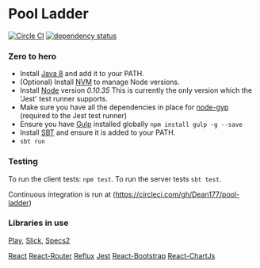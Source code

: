 # Pool Ladder #
[![Circle CI](https://circleci.com/gh/Dean177/pool-ladder/tree/master.svg?style=svg)](https://circleci.com/gh/Dean177/pool-ladder/tree/master)
[![dependency status](https://david-dm.org/dean177/pool-ladder.svg)](https://david-dm.org/dean177/pool-ladder)



### Zero to hero ###
 - Install [Java 8](http://www.oracle.com/technetwork/java/javase/downloads/jdk8-downloads-2133151.html) and add it to your PATH.
 - (Optional) Install [NVM](https://github.com/creationix/nvm) to manage Node versions.
 - Install [Node](https://nodejs.org/) version *0.10.35* This is currently the only version which the 'Jest' test runner supports. 
 - Make sure you have all the dependencies in place for [node-gyp](https://github.com/TooTallNate/node-gyp) (required to the Jest test runner)
 - Ensure you have [Gulp](http://gulpjs.com/) installed globally `npm install gulp -g --save`
 - Install [SBT](http://www.scala-sbt.org/download.html) and ensure it is added to your PATH.
 - `sbt run`

   
### Testing ###
To run the client tests: `npm test`.
To run the server tests `sbt test`.

Continuous integration is run at (https://circleci.com/gh/Dean177/pool-ladder)

### Libraries in use ###
[Play](https://www.playframework.com/documentation/2.4.x/Home),
[Slick](http://slick.typesafe.com/doc/3.0.0/), 
[Specs2](https://www.playframework.com/documentation/2.4.x/ScalaTestingWithSpecs2)

[React](https://facebook.github.io/react/docs/getting-started.html)
[React-Router](http://rackt.github.io/react-router/)
[Reflux](https://github.com/spoike/refluxjs)
[Jest](https://facebook.github.io/jest/docs/tutorial.html#content)
[React-Bootstrap](http://react-bootstrap.github.io/components.html)
[React-ChartJs](https://github.com/jhudson8/react-chartjs)

